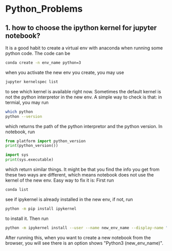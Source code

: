 # Python_Problems

## 1. how to choose the ipython kernel for jupyter notebook?
It is a good habit to create a virtual env with anaconda when running some python code. The code can be 
```bash
conda create -n env_name python=3
```
when you activate the new env you create, you may use 
```bash
jupyter kernelspec list
```
to see which kernel is available right now. Sometimes the default kernel is not the python interpretor in the new env. A simple way to check is that:
in termial, you may run 
```bash
which python
python --version
```
which returns the path of the python interpretor and the python version. In notebook, run
```python
from platform import python_version
print(python_version())
```
```python
import sys
print(sys.executable)
```
which return similar things. It might be that you find the info you get from these two ways are different, which means notebook does not use the kernel of the new env. Easy way to fix it is:
First run 
```bash
conda list
```
see if ipykernel is already installed in the new env, if not, run
```bash
python -m pip install ipykernel
```
to install it. Then run 
```bash
python -m ipykernel install --user --name new_env_name --display-name "Python3 (new_env_name)"
```
After running this, when you want to create a new notebook from the browser, you will see there is an option shows "Python3 (new_env_name)".
